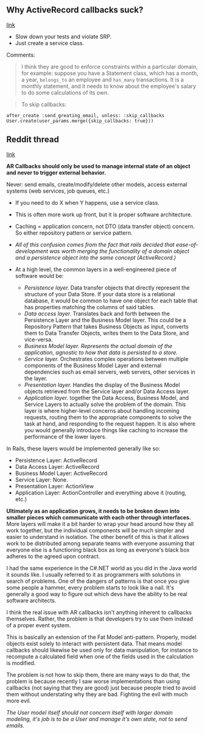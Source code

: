 ## Why ActiveRecord callbacks suck?
[link](http://www.pablocantero.com/blog/2014/08/16/why-activerecord-callbacks-suck/)

- Slow down your tests and violate SRP.
- Just create a service class.

Comments:

> I think they are good to enforce constraints within a particular domain, for example: suppose you have a Statement class, which has a month, a year, `belongs_to` an employee and `has_many` transactions. It is a monthly statement, and it needs to know about the employee's salary to do some calculations of its own.

> To skip callbacks:

    after_create :send_greating_email, unless: :skip_callbacks
    User.create(user_params.merge({skip_callbacks: true}))

## Reddit thread
[link](http://www.reddit.com/r/rails/comments/2edbdu/why_activerecord_callbacks_suck/)

**AR Callbacks should only be used to manage internal state of an object and never to trigger external behavior.**

Never: send emails, create/modify/delete other models, access external systems (web services, job queues, etc.)

- If you need to do X when Y happens, use a service class.
- This is often more work up front, but it is proper software architecture.
- Caching = application concern, not DTO (data transfer object) concern. So either repository pattern or service pattern.
- *All of this confusion comes from the fact that rails decided that ease-of-development was worth merging the functionality of a domain object and a persistence object into the same concept (ActiveRecord.)*

- At a high level, the common layers in a well-engineered piece of software would be:
  - *Persistence layer.* Data transfer objects that directly represent the structure of your Data Store. If your data store is a relational database, it would be common to have one object for each table that has properties matching the columns of said tables.
  - *Data access layer.* Translates back and forth between the Persistence Layer and the Business Model layer. This could be a Repository Pattern that takes Business Objects as input, converts them to Data Transfer Objects, writes them to the Data Store, and vice-versa.
  - *Business Model layer. Represents the actual domain of the application, agnostic to how that data is persisted to a store.*
  - *Service layer.* Orchestrates complex operations between multiple components of the Business Model Layer and external dependencies such as email servers, web servers, other services in the layer.
  - *Presentation layer.* Handles the display of the Business Model objects retrieved from the Service layer and/or Data Access layer.
  - *Application layer.* together the Data Access, Business Model, and Service Layers to actually solve the problem of the domain. This layer is where higher-level concerns about handling incoming requests, routing them to the appropriate components to solve the task at hand, and responding to the request happen. It is also where you would generally introduce things like caching to increase the performance of the lower layers.

In Rails, these layers would be implemented generally like so:

- Persistence Layer: ActiveRecord
- Data Access Layer: ActiveRecord
- Business Model Layer: ActiveRecord
- Service Layer: None.
- Presentation Layer: ActionView
- Application Layer: ActionController and everything above it (routing, etc.)

**Ultimately as an application grows, it needs to be broken down into smaller pieces which communicate with each other through interfaces.** More layers will make it a bit harder to wrap your head around how they all work together, but the individual components will be much simpler and easier to understand in isolation. The other benefit of this is that it allows work to be distributed among separate teams with everyone assuming that everyone else is a functioning black box as long as everyone's black box adheres to the agreed upon contract.

I had the same experience in the C#.NET world as you did in the Java world it sounds like. I usually referred to it as programmers with solutions in search of problems. One of the dangers of patterns is that once you give some people a hammer, every problem starts to look like a nail. It's generally a good way to figure out which devs have the ability to be real software architects.

I think the real issue with AR callbacks isn't anything inherent to callbacks themselves. Rather, the problem is that developers try to use them instead of a proper event system.

This is basically an extension of the Fat Model anti-pattern. Properly, model objects exist solely to interact with persistent data. That means model callbacks should likewise be used only for data manipulation, for instance to recompute a calculated field when one of the fields used in the calculation is modified.

The problem is not how to skip them, there are many ways to do that, the problem is because recently I saw worse implementations than using callbacks (not saying that they are good) just because people tried to avoid them without understating why they are bad. Fighting the evil with much more evil.

*The User model itself should not concern itself with larger domain modeling, it's job is to be a User and manage it's own state, not to send emails.*
